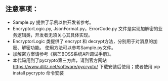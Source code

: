 注意事项：
-------------
- Sample.py 提供了示例以供开发者参考。
- EncryptorLogic.py, JsonFormat.py，ErrorCode.py 文件是实现加解密的业务逻辑类，开发者无须关心其具体实现。
- EncryptorLogic 类提供了 encrypt 和 decrypt方法，分别用于对消息的加密、解密功能。
  使用方法可以参考Sample.py文件。
- 加解密方案请参考《枫芒BOSS系统API调试手册》。
- 本代码用到了pycrypto第三方库，请到官方网站 https://www.dlitz.net/software/pycrypto/ 下载安装后使用；或者使用 pip install pycrypto 命令安装

